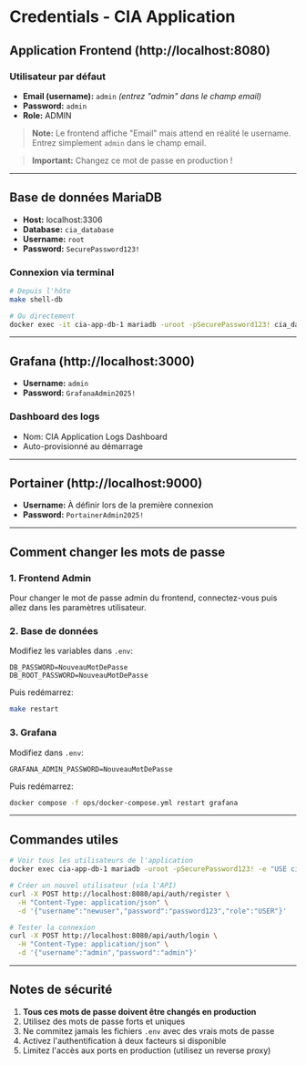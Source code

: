 #  Credentials - CIA Application

##  Application Frontend (http://localhost:8080)

### Utilisateur par défaut
- **Email (username):** `admin` *(entrez "admin" dans le champ email)*
- **Password:** `admin`
- **Role:** ADMIN

>  **Note:** Le frontend affiche "Email" mais attend en réalité le username. Entrez simplement `admin` dans le champ email.

>  **Important:** Changez ce mot de passe en production !

---

##  Base de données MariaDB

- **Host:** localhost:3306
- **Database:** `cia_database`
- **Username:** `root`
- **Password:** `SecurePassword123!`

### Connexion via terminal
```bash
# Depuis l'hôte
make shell-db

# Ou directement
docker exec -it cia-app-db-1 mariadb -uroot -pSecurePassword123! cia_database
```

---

##  Grafana (http://localhost:3000)

- **Username:** `admin`
- **Password:** `GrafanaAdmin2025!`

### Dashboard des logs
- Nom: CIA Application Logs Dashboard
- Auto-provisionné au démarrage

---

## Portainer (http://localhost:9000)

- **Username:** À définir lors de la première connexion
- **Password:** `PortainerAdmin2025!`

---

##  Comment changer les mots de passe

### 1. Frontend Admin
Pour changer le mot de passe admin du frontend, connectez-vous puis allez dans les paramètres utilisateur.

### 2. Base de données
Modifiez les variables dans `.env`:
```env
DB_PASSWORD=NouveauMotDePasse
DB_ROOT_PASSWORD=NouveauMotDePasse
```
Puis redémarrez:
```bash
make restart
```

### 3. Grafana
Modifiez dans `.env`:
```env
GRAFANA_ADMIN_PASSWORD=NouveauMotDePasse
```
Puis redémarrez:
```bash
docker compose -f ops/docker-compose.yml restart grafana
```

---

##  Commandes utiles

```bash
# Voir tous les utilisateurs de l'application
docker exec cia-app-db-1 mariadb -uroot -pSecurePassword123! -e "USE cia_database; SELECT id, username, role FROM user;"

# Créer un nouvel utilisateur (via l'API)
curl -X POST http://localhost:8080/api/auth/register \
  -H "Content-Type: application/json" \
  -d '{"username":"newuser","password":"password123","role":"USER"}'

# Tester la connexion
curl -X POST http://localhost:8080/api/auth/login \
  -H "Content-Type: application/json" \
  -d '{"username":"admin","password":"admin"}'
```

---

##  Notes de sécurité

1. **Tous ces mots de passe doivent être changés en production**
2. Utilisez des mots de passe forts et uniques
3. Ne commitez jamais les fichiers `.env` avec des vrais mots de passe
4. Activez l'authentification à deux facteurs si disponible
5. Limitez l'accès aux ports en production (utilisez un reverse proxy)